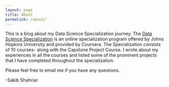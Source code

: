 ```yaml
---
layout: page
title: About
permalink: /about/
---
```


This is a blog about my Data Science Specialization journey. The [Data Science Specialization](https://www.coursera.org/specializations/jhu-data-science) is an online specialization program offered by Johns Hopkins University and provided by Coursera. The Specialization consists of 10 courses- along with the Capstone Project Course. I wrote about my experiences in all the courses and listed some of the prominent projects that I have completed throughout the specialization. 

Please feel free to email me if you have any questions.

-Sakib Shahriar